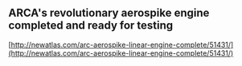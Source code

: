 ## ARCA's revolutionary aerospike engine completed and ready for testing
  
  [http://newatlas.com/arc-aerospike-linear-engine-complete/51431/](http://newatlas.com/arc-aerospike-linear-engine-complete/51431/)